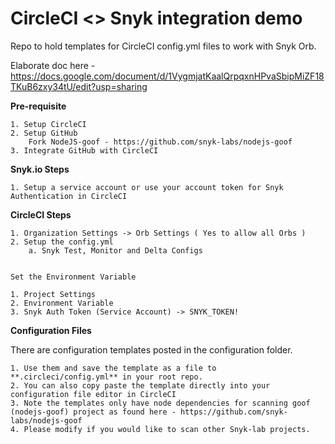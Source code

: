 # CircleCI <> Snyk integration demo 
Repo to hold templates for CircleCI config.yml files to work with Snyk Orb.

Elaborate doc here - https://docs.google.com/document/d/1VygmjatKaalQrpqxnHPvaSbipMiZF18TKuB6zxy34tU/edit?usp=sharing

**Pre-requisite**
	
	1. Setup CircleCI
	2. Setup GitHub
		Fork NodeJS-goof - https://github.com/snyk-labs/nodejs-goof
	3. Integrate GitHub with CircleCI

**Snyk.io Steps**

	1. Setup a service account or use your account token for Snyk Authentication in CircleCI
	
**CircleCI Steps**

	1. Organization Settings -> Orb Settings ( Yes to allow all Orbs )
	2. Setup the config.yml
		a. Snyk Test, Monitor and Delta Configs
		
	
	Set the Environment Variable

	1. Project Settings 
	2. Environment Variable
	3. Snyk Auth Token (Service Account) -> SNYK_TOKEN!

**Configuration Files** 

There are configuration templates posted in the configuration folder.
	
	1. Use them and save the template as a file to **.circleci/config.yml** in your root repo.
	2. You can also copy paste the template directly into your configuration file editor in CircleCI
	3. Note the templates only have node dependencies for scanning goof (nodejs-goof) project as found here - https://github.com/snyk-labs/nodejs-goof
	4. Please modify if you would like to scan other Snyk-lab projects.

